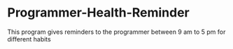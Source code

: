 # Programmer-Health-Reminder
This program gives reminders to the programmer between 9 am to 5 pm for different habits
